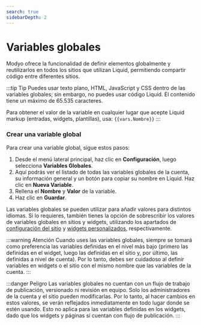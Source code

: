 ```yaml
---
search: true
sidebarDepth: 2
---
```


# Variables globales

Modyo ofrece la funcionalidad de definir elementos globalmente y reutilizarlos en todos los sitios que utilizan Liquid, permitiendo compartir código entre diferentes sitios.

:::tip Tip
Puedes usar texto plano, HTML, JavaScript y CSS dentro de las variables globales; sin embargo, no puedes usar código Liquid. El contenido tiene un máximo de 65.535 caracteres.

Para obtener el valor de la variable en cualquier lugar que acepte Liquid markup (entradas, widgets, plantillas), usa: <span v-pre>`{{vars.Nombre}}`</span>
:::

### Crear una variable global

Para crear una variable global, sigue estos pasos:

1. Desde el menú lateral principal, haz clic en **Configuración**, luego selecciona **Variables Globales**.
2. Aquí podrás ver el listado de todas las variables globales de la cuenta, su información general y un botón para copiar su nombre en Liquid. Haz clic en **Nueva Variable**.
3. Rellena el **Nombre** y **Valor** de la variable.
4. Haz clic en **Guardar**.

Las variables globales se pueden utilizar para añadir valores para distintos idiomas. Si lo requieres, también tienes la opción de sobrescribir los valores de variables globales en sitios y widgets, utilizando los apartados de [configuración del sitio](/es/platform/channels/sites.html#variables-del-sitio) y [widgets personalizados](/es/platform/channels/widgets.html#variables-del-widget), respectivamente.

:::warning Atención
Cuando uses las variables globales, siempre se tomará como preferencia las variables definidas en el nivel más bajo (primero las definidas en el widget, luego las definidas en el sitio y, por último, las definidas a nivel de cuenta). Por lo tanto, debes ser cuidadoso al definir variables en widgets o el sitio con el mismo nombre que las variables de la cuenta.
:::

:::danger Peligro
Las variables globales no cuentan con un flujo de trabajo de publicación, versionado ni revisión en equipo. Solo los administradores de la cuenta y el sitio pueden modificarlas. Por lo tanto, al hacer cambios en estos valores, se verán reflejados inmediatamente en todo lugar donde se estén usando.
Esto no aplica para las variables definidas en los widgets, dado que los widgets y páginas sí cuentan con flujo de publicación.
:::
